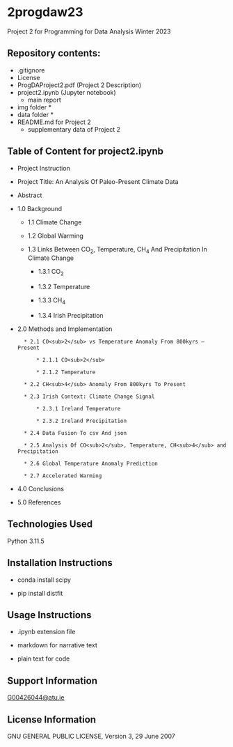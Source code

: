 # 2progdaw23
Project 2 for Programming for Data Analysis Winter 2023 

## Repository contents:

* .gitignore
* License
* ProgDAProject2.pdf (Project 2 Description)
* project2.ipynb (Jupyter notebook)
    * main report
* img folder
    * 
* data folder
    * 
* README.md for Project 2
    * supplementary data of Project 2

## Table of Content for project2.ipynb

* Project Instruction

* Project Title: An Analysis Of Paleo-Present Climate Data

* Abstract

* 1.0 Background

    * 1.1 Climate Change

    * 1.2 Global Warming

    * 1.3 Links Between CO<sub>2</sub>, Temperature, CH<sub>4</sub> And Precipitation In Climate Change

        * 1.3.1 CO<sub>2</sub>

        * 1.3.2 Temperature

        * 1.3.3 CH<sub>4</sub>

        * 1.3.4 Irish Precipitation

* 2.0 Methods and Implementation

        * 2.1 CO<sub>2</sub> vs Temperature Anomaly From 800kyrs – Present

            * 2.1.1 CO<sub>2</sub>

            * 2.1.2 Temperature

        * 2.2 CH<sub>4</sub> Anomaly From 800kyrs To Present

        * 2.3 Irish Context: Climate Change Signal

            * 2.3.1 Ireland Temperature

            * 2.3.2 Ireland Precipitation

        * 2.4 Data Fusion To csv And json

        * 2.5 Analysis Of CO<sub>2</sub>, Temperature, CH<sub>4</sub> and Precipitation

        * 2.6 Global Temperature Anomaly Prediction

        * 2.7 Accelerated Warming

* 4.0 Conclusions

* 5.0 References

## Technologies Used

Python 3.11.5

## Installation Instructions

* conda install scipy

* pip install distfit

## Usage Instructions

* .ipynb extension file

* markdown for narrative text

* plain text for code

## Support Information

G00426044@atu.ie

## License Information

GNU GENERAL PUBLIC LICENSE, Version 3, 29 June 2007

